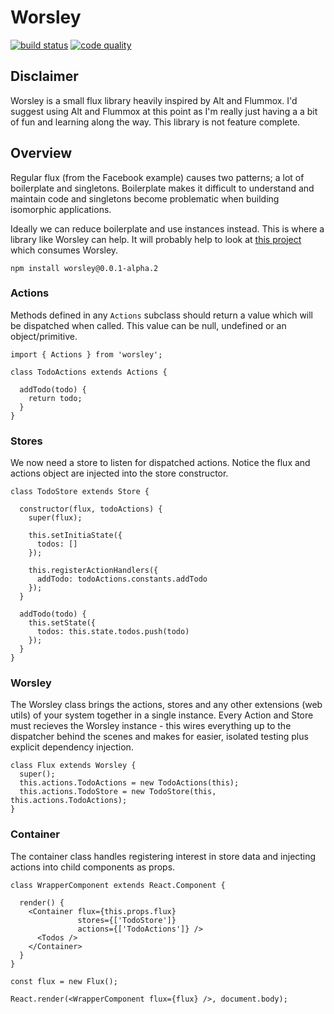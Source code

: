 Worsley
===
[![build status](https://img.shields.io/travis/jarsbe/worsley.svg?style=flat-square)](https://travis-ci.org/jarsbe/worsley)
[![code quality](https://img.shields.io/codeclimate/github/jarsbe/worsley.svg?style=flat-square)](https://codeclimate.com/github/jarsbe/worsley)

## Disclaimer

Worsley is a small flux library heavily inspired by Alt and Flummox. I'd suggest using Alt and Flummox at this point as I'm really just having a a bit of fun and learning along the way. This library is not feature complete.

## Overview

Regular flux (from the Facebook example) causes two patterns; a lot of boilerplate and singletons. Boilerplate makes it difficult to understand and maintain code and singletons become problematic when building isomorphic applications.

Ideally we can reduce boilerplate and use instances instead. This is where a library like Worsley can help. It will probably help to look at [this project](https://github.com/jarsbe/book-shelf) which consumes Worsley.

`npm install worsley@0.0.1-alpha.2`

### Actions

Methods defined in any `Actions` subclass should return a value which will be dispatched when called. This value can be null, undefined or an object/primitive.

```
import { Actions } from 'worsley';

class TodoActions extends Actions {

  addTodo(todo) {
    return todo;
  }
}
```

### Stores

We now need a store to listen for dispatched actions. Notice the flux and actions object are injected into the store constructor.

```
class TodoStore extends Store {

  constructor(flux, todoActions) {
    super(flux);

    this.setInitiaState({
      todos: []
    });

    this.registerActionHandlers({
      addTodo: todoActions.constants.addTodo
    });
  }

  addTodo(todo) {
    this.setState({
      todos: this.state.todos.push(todo)
    });
  }
}
```

### Worsley

The Worsley class brings the actions, stores and any other extensions (web utils) of your system together in a single instance. Every Action and Store must recieves the Worsley instance - this wires everything up to the dispatcher behind the scenes and makes for easier, isolated testing plus explicit dependency injection.

```
class Flux extends Worsley {
  super();
  this.actions.TodoActions = new TodoActions(this);
  this.actions.TodoStore = new TodoStore(this, this.actions.TodoActions);
}
```

### Container

The container class handles registering interest in store data and injecting actions into child components as props.

```
class WrapperComponent extends React.Component {

  render() {
    <Container flux={this.props.flux}
               stores={['TodoStore']}
               actions={['TodoActions']} />
      <Todos />
    </Container>
  }
}

const flux = new Flux();

React.render(<WrapperComponent flux={flux} />, document.body);
```
